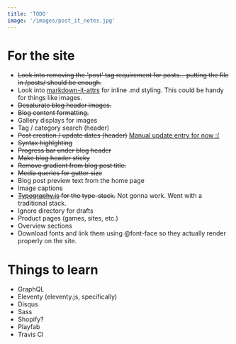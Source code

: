 ```yaml
---
title: 'TODO'
image: '/images/post_it_notes.jpg'
---
```


# For the site

* ~~Look into removing the 'post' tag requirement for posts... putting the file in /posts/ should be enough.~~
* Look into [markdown-it-attrs](https://www.npmjs.com/package/markdown-it-attrs) for inline .md styling. This could be handy for things like images.
* ~~Desaturate blog header images.~~
* ~~Blog content formatting.~~
* Gallery displays for images
* Tag / category search (header)
* ~~Post creation / update dates (header)~~ [Manual update entry for now :(](https://github.com/11ty/eleventy/issues/443)
* ~~Syntax highlghting~~
* ~~Progress bar under blog header~~
* ~~Make blog header sticky~~
* ~~Remove gradient from blog post title.~~
* ~~Media queries for gutter size~~
* Blog post preview text from the home page
* Image captions
* ~~[Typography.js](https://kyleamathews.github.io/typography.js/) for the type-stack.~~ Not gonna work. Went with a traditional stack.
* Ignore directory for drafts
* Product pages (games, sites, etc.)
* Overview sections
* Download fonts and link them using @font-face so they actually render properly on the site.

# Things to learn

* GraphQL
* Eleventy (eleventy.js, specifically)
* Disqus
* Sass
* Shopify?
* Playfab
* Travis CI